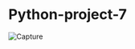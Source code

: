 # Python-project-7
![Capture](https://user-images.githubusercontent.com/82317107/115595727-e608fa00-a2f4-11eb-8ae6-ce3c7d92b00b.PNG)
